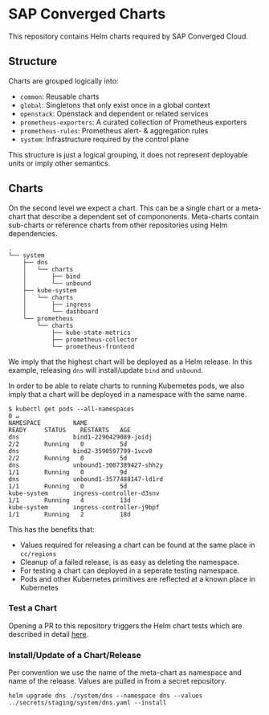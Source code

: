 # SAP Converged Charts

This repository contains Helm charts required by SAP Converged Cloud.

## Structure

Charts are grouped logically into:

  * `common`: Reusable charts
  * `global`: Singletons that only exist once in a global context
  * `openstack`: Openstack and dependent or related services
  * `prometheus-exporters`: A curated collection of Prometheus exporters
  * `prometheus-rules`: Prometheus alert- & aggregation rules
  * `system`: Infrastructure required by the control plane

This structure is just a logical grouping, it does not represent deployable
units or imply other semantics.

## Charts

On the second level we expect a chart. This can be a single chart or
a meta-chart that describe a dependent set of compononents. Meta-charts contain
sub-charts or reference charts from other repositories using Helm dependencies.

```
.
└── system
    ├── dns
    │   └── charts
    │       ├── bind
    │       └── unbound
    ├── kube-system
    │   └── charts
    │       ├── ingress
    │       └── dashboard
    └── prometheus
        └── charts
            ├── kube-state-metrics
            ├── prometheus-collector
            └── prometheus-frontend
```

We imply that the highest chart will be deployed as a Helm release. In this
example, releasing `dns` will install/update `bind` and `unbound`.

In order to be able to relate charts to running Kubernetes pods, we also imply
that a chart will be deployed in a namespace with the same name.

```
$ kubectl get pods --all-namespaces                                                                                                                 0 ↵
NAMESPACE         NAME                                               READY     STATUS    RESTARTS   AGE
dns               bind1-2290429089-joidj                             2/2       Running   0          5d
dns               bind2-3590597799-1vcv0                             2/2       Running   0          5d
dns               unbound1-3007389427-shh2y                          1/1       Running   0          9d
dns               unbound1-3577488147-ld1rd                          1/1       Running   0          5d
kube-system       ingress-controller-d3snv                           1/1       Running   4          13d
kube-system       ingress-controller-j9bpf                           1/1       Running   2          18d
```

This has the benefits that:

  * Values required for releasing a chart can be found at the same place in `cc/regions`
  * Cleanup of a failed release, is as easy as deleting the namespace.
  * For testing a chart can deployed in a seperate testing namespace.
  * Pods and other Kubernetes primitives are reflected at a known place in
      Kubernetes

### Test a Chart

Opening a PR to this repository triggers the Helm chart tests which are described in detail [here](./ci/README.md).

### Install/Update of a Chart/Release

Per convention we use the name of the meta-chart as namespace and name of the
release. Values are pulled in from a secret repository.

```
helm upgrade dns ./system/dns --namespace dns --values ../secrets/staging/system/dns.yaml --install
```
